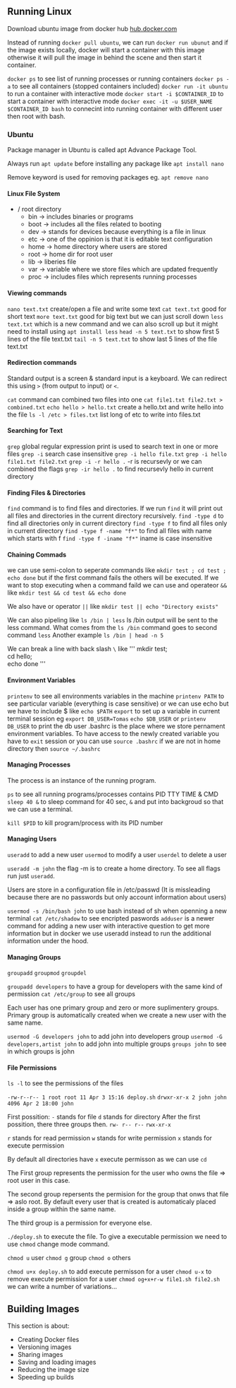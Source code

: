 ## Running Linux

Download ubuntu image from docker hub [hub.docker.com](hub.docker.com)

Instead of running `docker pull ubuntu`, we can run `docker run ubunut` and if the image exists locally, docker will start a container with this image otherwise it will pull the image in behind the scene and then start it container.

`docker ps` to see list of running processes or running containers
`docker ps -a` to see all containers (stopped containers included)
`docker run -it ubuntu` to run a container with interactive mode
`docker start -i $CONTAINER_ID` to start a container with interactive mode
`docker exec -it -u $USER_NAME $CONTAINER_ID bash` to connecint into running container with different user then root with bash.

### Ubuntu

Package manager in Ubuntu is called apt Advance Package Tool.

Always run `apt update` before installing any package like `apt install nano`

Remove keyword is used for removing packages eg. `apt remove nano`

#### Linux File System

- / root directory
  - bin -> includes binaries or programs
  - boot -> includes all the files related to booting
  - dev -> stands for devices because everything is a file in linux
  - etc -> one of the oppinion is that it is editable text configuration
  - home -> home directory where users are stored
  - root -> home dir for root user
  - lib -> liberies file
  - var -> variable where we store files which are updated frequently
  - proc -> includes files which represents running processes

#### Viewing commands

`nano text.txt` create/open a file and write some text
`cat text.txt` good for short text
`more text.txt` good for big text but we can just scroll down
`less text.txt` which is a new command and we can also scroll up but it might need to install using `apt install less`
`head -n 5 text.txt` to show first 5 lines of the file text.txt
`tail -n 5 text.txt` to show last 5 lines of the file text.txt

#### Redirection commands

Standard output is a screen & standard input is a keyboard. We can redirect this using `>` (from output to input) or `<`.

`cat` command can combined two files into one
`cat file1.txt file2.txt > combined.txt`
`echo hello > hello.txt` create a hello.txt and write hello into the file
`ls -l /etc > files.txt` list long of etc to write into files.txt

#### Searching for Text

`grep` global regular expression print is used to search text in one or more files
`grep -i` search case insensitive
`grep -i hello file.txt`
`grep -i hello file1.txt file2.txt`
`grep -i -r hello .` -r is recursevly or we can combined the flags
`grep -ir hello .` to find recursevly hello in current directory

#### Finding Files & Directories

`find` command is to find files and directories. If we run `find` it will print out all files and directories in the current directory recursively.
`find -type d` to find all directories only in current directory
`find -type f` to find all files only in current directory
`find -type f -name "f*"` to find all files with name which starts with f
`find -type f -iname "f*"` iname is case insensitive

#### Chaining Commads

we can use semi-colon to seperate commands like `mkdir test ; cd test ; echo done` but if the first command fails the others will be executed. If we want to stop executing when a command faild we can use and operateor `&&` like `mkdir test && cd test && echo done`

We also have or operator `||` like `mkdir test || echo "Directory exists"`

We can also pipeling like `ls /bin | less` ls /bin output will be sent to the less command. What comes from the `ls /bin` command goes to second command `less`
Another example `ls /bin | head -n 5`

We can break a line with back slash `\` like
'''
mkdir test;\
cd hello;\
echo done
'''

#### Environment Variables

`printenv` to see all environments variables in the machine
`printenv PATH` to see particular variable (everything is case sensitive)
or we can use echo but we have to include $ like `echo $PATH`
`export` to set up a variable in current terminal session eg `export DB_USER=Tomas`
`echo $DB_USER` or `printenv DB_USER` to print the db user
.bashrc is the place where we store pernament environment variables. To have access to the newly created variable you have to `exit` session or you can use `source .bashrc` if we are not in home directory then `source ~/.bashrc`

#### Managing Processes

The process is an instance of the running program.

`ps` to see all running programs/processes contains PID TTY TIME & CMD
`sleep 40 &` to sleep command for 40 sec, `&` and put into backgroud so that we can use a terminal.

`kill $PID` to kill program/process with its PID number

#### Managing Users

`useradd` to add a new user
`usermod` to modify a user
`userdel` to delete a user

`useradd -m john` the flag -m is to create a home directory. To see all flags run just `useradd`.

Users are store in a configuration file in /etc/passwd (It is missleading because there are no passwords but only account information about users)

`usermod -s /bin/bash john` to use bash instead of sh when openning a new terminal
`cat /etc/shadow` to see encripted paswords
`adduser` is a newer command for adding a new user with interactive question to get more information but in docker we use useradd instead to run the additional information under the hood.

#### Managing Groups

`groupadd`
`groupmod`
`groupdel`

`groupadd developers` to have a group for developers with the same kind of permission
`cat /etc/group` to see all groups

Each user has one primary group and zero or more suplimentery groups. Primary group is automatically created when we create a new user with the same name.

`usermod -G developers john` to add john into developers group
`usermod -G developers,artist john` to add john into multiple groups
`groups john` to see in which groups is john

#### File Permissions

`ls -l` to see the permissions of the files

`-rw-r--r-- 1 root root 11 Apr 3 15:16 deploy.sh`
`drwxr-xr-x 2 john john 4096 Apr 2 18:00 john`

First possition: `-` stands for file `d` stands for directory
After the first possition, there three groups then.
`rw- r-- r--`
`rwx-xr-x`

`r` stands for read permission
`w` stands for write permission
`x` stands for execute permission

By default all directories have `x` execute permisson as we can use `cd`

The First group represents the permission for the user who owns the file => root user in this case.

The second group repersents the permision for the group that onws that file => aslo root. By default every user that is created is automaticaly placed inside a group within the same name.

The third group is a permission for everyone else.

`./deploy.sh` to execute the file. To give a executable permission we need to use `chmod` change mode command.

`chmod u` user
`chmod g` group
`chmod o` others

`chmod u+x deploy.sh` to add execute permisson for a user
`chmod u-x` to remove execute permission for a user
`chmod og+x+r-w file1.sh file2.sh` we can write a number of variations...

## Building Images

This section is about:

- Creating Docker files
- Versioning images
- Sharing images
- Saving and loading images
- Reducing the image size
- Speeding up builds

